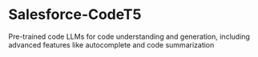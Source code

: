# Salesforce-CodeT5
Pre-trained code LLMs for code understanding and generation, including advanced features like autocomplete and code summarization
